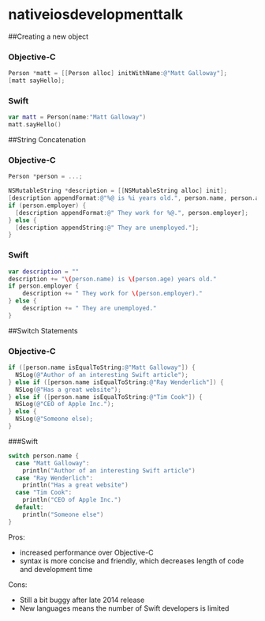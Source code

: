 # nativeiosdevelopmenttalk

##Creating a new object

### Objective-C
``` Objective-C
Person *matt = [[Person alloc] initWithName:@"Matt Galloway"];
[matt sayHello];
```

### Swift
``` Swift
var matt = Person(name:"Matt Galloway")
matt.sayHello()
```


##String Concatenation


### Objective-C

``` Objective-C
Person *person = ...;

NSMutableString *description = [[NSMutableString alloc] init];
[description appendFormat:@"%@ is %i years old.", person.name, person.age];
if (person.employer) {
  [description appendFormat:@" They work for %@.", person.employer];
} else {
  [description appendString:@" They are unemployed."];
}
```

### Swift
``` Swift
var description = ""
description += "\(person.name) is \(person.age) years old."
if person.employer {
    description += " They work for \(person.employer)."
} else {
    description += " They are unemployed."
}
```



##Switch Statements

### Objective-C

``` Objective-C
if ([person.name isEqualToString:@"Matt Galloway"]) {
  NSLog(@"Author of an interesting Swift article");
} else if ([person.name isEqualToString:@"Ray Wenderlich"]) {
  NSLog(@"Has a great website");
} else if ([person.name isEqualToString:@"Tim Cook"]) {
  NSLog(@"CEO of Apple Inc.");
} else {
  NSLog(@"Someone else);
}
```

###Swift

``` Swift
switch person.name {
  case "Matt Galloway":
    println("Author of an interesting Swift article")
  case "Ray Wenderlich":
    println("Has a great website")
  case "Tim Cook":
    println("CEO of Apple Inc.")
  default:
    println("Someone else")
}
```

Pros:
- increased performance over Objective-C
- syntax is more concise and friendly, which decreases length of code and development time

Cons:
- Still a bit buggy after late 2014 release
- New languages means the number of Swift developers is limited
